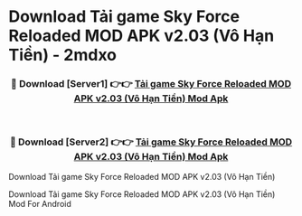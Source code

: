 # Download Tải game Sky Force Reloaded MOD APK v2.03 (Vô Hạn Tiền) - 2mdxo


<div align="center">
<h3>🔴 Download [Server1] 👉👉 <a href="https://apk-comot.site?title=Tải_game_Sky_Force_Reloaded_MOD_APK_v2.03_(Vô_Hạn_Tiền)">Tải game Sky Force Reloaded MOD APK v2.03 (Vô Hạn Tiền) Mod Apk</a></h3><br>
<h3>🔴 Download [Server2] 👉👉 <a href="https://apk-comot.site?title=Tải_game_Sky_Force_Reloaded_MOD_APK_v2.03_(Vô_Hạn_Tiền)">Tải game Sky Force Reloaded MOD APK v2.03 (Vô Hạn Tiền) Mod Apk</a></h3>
</div>



Download Tải game Sky Force Reloaded MOD APK v2.03 (Vô Hạn Tiền) 

Download Tải game Sky Force Reloaded MOD APK v2.03 (Vô Hạn Tiền) Mod For Android